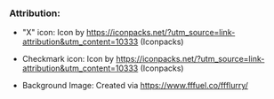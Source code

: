 ### Attribution:

- "X" icon: Icon by https://iconpacks.net/?utm_source=link-attribution&utm_content=10333 (Iconpacks)

- Checkmark icon: Icon by https://iconpacks.net/?utm_source=link-attribution&utm_content=10333 (Iconpacks)

- Background Image: Created via https://www.fffuel.co/ffflurry/